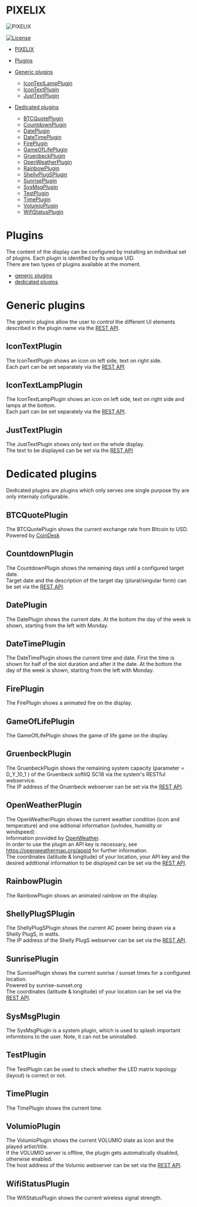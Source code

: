# PIXELIX
![PIXELIX](./images/LogoBlack.png)

[![License](https://img.shields.io/badge/license-MIT-blue.svg)](http://choosealicense.com/licenses/mit/)

- [PIXELIX](#pixelix)
- [Plugins](#plugins)
- [Generic plugins](#generic-plugins)
    - [IconTextLampPlugin](#IconTextLampPlugin)
    - [IconTextPlugin](#IconTextPlugin)
    - [JustTextPlugin](#JustTextPlugin)

- [Dedicated plugins](#dedicated-plugins)
    - [BTCQuotePlugin](#BTCQuotePlugin)
    - [CountdownPlugin](#CountdownPlugin)
    - [DatePlugin](#DatePlugin)
    - [DateTimePlugin](#DateTimePlugin)
    - [FirePlugin](#FirePlugin)
    - [GameOfLifePlugin](#GameOfLifePlugin)
    - [GruenbeckPlugin](#GruenbeckPlugin)
    - [OpenWeatherPlugin](#OpenWeatherPlugin)
    - [RainbowPlugin](#RainbowPlugin)
    - [ShellyPlugSPlugin](#ShellyPlugSPlugin)
    - [SunrisePlugin](#SunrisePlugin)
    - [SysMsgPlugin](#SysMsgPlugin)
    - [TestPlugin](#TestPlugin)
    - [TimePlugin](#TimePlugin)
    - [VolumioPlugin](#VolumioPlugin)
    - [WifiStatusPlugin](#WifiStatusPlugin)

# Plugins
The content of the display can be configured by installing an individual set of plugins.
Each plugin is identified by its unique UID.\
There are two types of plugins available at the moment.
* [generic plugins](#Generic-plugins)
* [dedicated plugins](#Dedicated-plugins)

# Generic plugins
The generic plugins allow the user to control the different UI elements described in the plugin name via the [REST API](REST.md).

## IconTextPlugin
The IconTextPlugin shows an icon on left side, text on right side.\
Each part can be set separately via the [REST API](REST.md#endpoint-base-uridisplayuidplugin-uidtext)

## IconTextLampPlugin
The IconTextLampPlugin shows an icon on left side, text on right side and lamps at the bottom.\
Each part can be set separately via the [REST API](REST.md#endpoint-base-uridisplayuidplugin-uidtext).

## JustTextPlugin
The JustTextPlugin shows only text on the whole display.\
The text to be displayed can be set via the [REST API](REST.md#endpoint-base-uridisplayuidplugin-uidtext)


# Dedicated plugins
Dedicated plugins are plugins which only serves one single purpose thy are only internaly cofigurable.

## BTCQuotePlugin
The BTCQuotePlugin shows the current exchange rate from Bitcoin to USD.
Powered by [CoinDesk](https://www.coindesk.com/price/bitcoin)
 
## CountdownPlugin
The CountdownPlugin shows the remaining days until a configured target date.\
Target date and the description of the target day (plural/singular form) can be set via the [REST API](Rest.md#endpoint-base-uridisplayuidplugin-uidcountdown).

## DatePlugin
The DatePlugin shows the current date. At the bottom the day of the week is shown, starting from the left with Monday.

## DateTimePlugin
The DateTimePlugin shows the current time and date. First the time is shown for half of the slot duration and after it the date. At the bottom the day of the week is shown, starting from the left with Monday.

## FirePlugin
The FirePlugin shows a animated fire on the display.

## GameOfLifePlugin
The GameOfLifePlugin shows the game of life game on the display.

## GruenbeckPlugin
The GruenbeckPlugin shows the remaining system capacity (parameter = D_Y_10_1 ) of the Gruenbeck softliQ SC18 via the system's RESTful webservice.\
The IP address of the Gruenbeck webserver can be set via the [REST API](REST.md#endpoint-base-uridisplayuidplugin-uidipaddress).

## OpenWeatherPlugin
The OpenWeatherPlugin shows the current weather condition (icon and temperature) and one aditional information (uvIndex, humidity or windspeed) .\
Information provided by [OpenWeather](https://openweathermap.org/).\
In order to use the plugin an API key is necessary, see https://openweathermap.org/appid for further information.\
The coordinates (latitude & longitude) of your location, your API key and the desired additional information to be displayed can be set via the [REST API](REST.md#endpoint-base-uridisplayuidplugin-uidweather).

## RainbowPlugin
The RainbowPlugin shows an animated rainbow on the display.

## ShellyPlugSPlugin
The ShellyPlugSPlugin shows the current AC power being drawn via a Shelly PlugS, in watts.\
The IP address of the Shelly PlugS webserver can be set via the [REST API](REST.md#endpoint-base-uridisplayuidplugin-uidipaddress).

## SunrisePlugin
The SunrisePlugin shows the current sunrise / sunset times for a configured location.\
Powered by sunrise-sunset.org\
The coordinates (latitude & longitude) of your location can be set via the [REST API](REST.md#endpoint-base-uridisplayuidplugin-uidlocation).

## SysMsgPlugin
The SysMsgPlugin is a system plugin, which is used to splash important informtions to the user. Note, it can not be uninstalled.

## TestPlugin
The TestPlugin can be used to check whether the LED matrix topology (layout) is correct or not.

## TimePlugin
The TimePlugin shows the current time.

## VolumioPlugin
The VolumioPlugin shows the current VOLUMIO state as icon and the played artist/title.\
If the VOLUMIO server is offline, the plugin gets automatically disabled, otherwise enabled.\
The host address of the Volumio webserver can be set via the [REST API](REST.md#endpoint-base-uridisplayuidplugin-uidhost).

## WifiStatusPlugin
The WifiStatusPlugin shows the current wireless signal strength.






